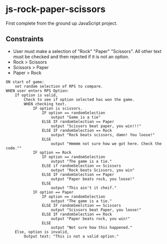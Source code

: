# js-rock-paper-scissors
First complete from the ground up JavaScript project.
## Constraints
- User must make a selection of "Rock" "Paper" "Scissors". All other text must be checked and then rejected if it is not an option.
- Rock > Scissors
- Scissors > Paper
- Paper > Rock 

```
ON start of game:
	set random selection of RPS to compare.
WHEN user enters RPS Option:
	If option is valid,
		Check to see if option selected has won the game.
		WHEN checking text. 
			IF option is scissors.
				IF option == randomSelection
					output "Game is a tie"
				ELSE IF randomSelection == Paper
					output "Scissors beat paper, you win!!!"
				ELSE IF randomSelection == Rock
					output "Rock beats scissors, damn! You loose!"
				ELSE
					output "Hmmmm not sure how we got here. Check the code.""
			IF option == Rock
				IF option == randomSelection
					output "The game is a tie."
				ELSE if randomSelection == Scissors
					output "Rock beats Scissors, you win"
				ELSE IF randomSelection == Paper
					output "Paper beats rock, you loose!"
				ELSE
					output "This ain't it cheif."
			IF option == Paper
				IF option == randomSelection
					output "The game is a tie."
				ELSE IF randomSeelction == Scissors
					output "Scissors beat Paper, you loose!"
				ELSE IF randomSelection == Rock
					output "Paper beats rock, you win!"
				ELSE
					output "Not sure how this happened."
	Else, option is invalid,
		Output text: "This is not a valid option."
		
```
